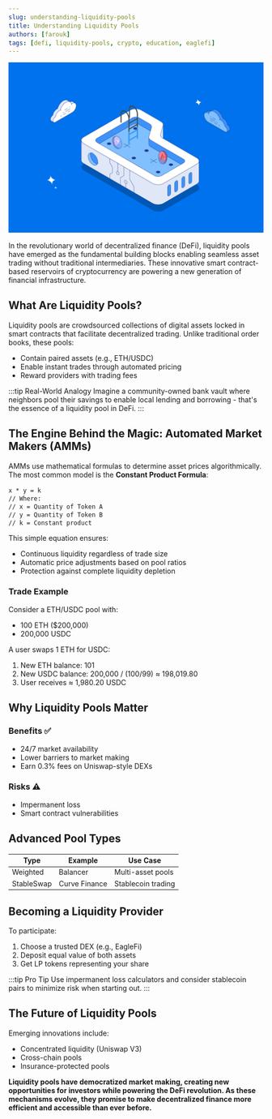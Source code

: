 ```yaml
---
slug: understanding-liquidity-pools
title: Understanding Liquidity Pools
authors: [farouk]
tags: [defi, liquidity-pools, crypto, education, eaglefi]
---
```


![Blog Banner](./What-are-Liquidity-Pools.png)

In the revolutionary world of decentralized finance (DeFi), liquidity pools have emerged as the fundamental building blocks enabling seamless asset trading without traditional intermediaries. These innovative smart contract-based reservoirs of cryptocurrency are powering a new generation of financial infrastructure.
<!-- truncate -->
## What Are Liquidity Pools?

Liquidity pools are crowdsourced collections of digital assets locked in smart contracts that facilitate decentralized trading. Unlike traditional order books, these pools:

- Contain paired assets (e.g., ETH/USDC)
- Enable instant trades through automated pricing
- Reward providers with trading fees

:::tip Real-World Analogy
Imagine a community-owned bank vault where neighbors pool their savings to enable local lending and borrowing - that's the essence of a liquidity pool in DeFi.
:::

## The Engine Behind the Magic: Automated Market Makers (AMMs)

AMMs use mathematical formulas to determine asset prices algorithmically. The most common model is the **Constant Product Formula**:

```
x * y = k
// Where:
// x = Quantity of Token A
// y = Quantity of Token B
// k = Constant product
```

This simple equation ensures:
- Continuous liquidity regardless of trade size
- Automatic price adjustments based on pool ratios
- Protection against complete liquidity depletion

### Trade Example

Consider a ETH/USDC pool with:
- 100 ETH ($200,000)
- 200,000 USDC

A user swaps 1 ETH for USDC:
1. New ETH balance: 101
2. New USDC balance: 200,000 / (100/99) ≈ 198,019.80
3. User receives ≈ 1,980.20 USDC

## Why Liquidity Pools Matter

### Benefits ✅
- 24/7 market availability
- Lower barriers to market making
- Earn 0.3% fees on Uniswap-style DEXs

### Risks ⚠️
- Impermanent loss
- Smart contract vulnerabilities

## Advanced Pool Types

| Type | Example | Use Case |
|------|---------|----------|
| Weighted | Balancer | Multi-asset pools |
| StableSwap | Curve Finance | Stablecoin trading |

## Becoming a Liquidity Provider

To participate:
1. Choose a trusted DEX (e.g., EagleFi)
2. Deposit equal value of both assets
3. Get LP tokens representing your share

:::tip Pro Tip
Use impermanent loss calculators and consider stablecoin pairs to minimize risk when starting out.
:::

## The Future of Liquidity Pools

Emerging innovations include:
- Concentrated liquidity (Uniswap V3)
- Cross-chain pools
- Insurance-protected pools

**Liquidity pools have democratized market making, creating new opportunities for investors while powering the DeFi revolution. As these mechanisms evolve, they promise to make decentralized finance more efficient and accessible than ever before.**